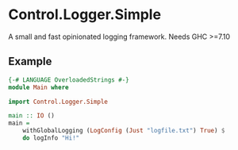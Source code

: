 # Control.Logger.Simple

A small and fast opinionated logging framework. Needs GHC >=7.10

## Example

```haskell
{-# LANGUAGE OverloadedStrings #-}
module Main where

import Control.Logger.Simple

main :: IO ()
main =
    withGlobalLogging (LogConfig (Just "logfile.txt") True) $
    do logInfo "Hi!"
```
